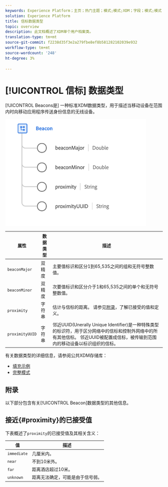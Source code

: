 ```yaml
---
keywords: Experience Platform；主页；热门主题；模式;模式;XDM；字段；模式;模式；信标；交互详细信息；数据类型；数据类型；
solution: Experience Platform
title: 信标数据类型
topic: overview
description: 此文档概述了XDM单个用户档案类。
translation-type: tm+mt
source-git-commit: f2238d35f3e2a279fbe8ef8b581282102039e932
workflow-type: tm+mt
source-wordcount: '248'
ht-degree: 3%

---
```



# [!UICONTROL 信标] 数据类型

[!UICONTROL Beacons是] 一种标准XDM数据类型，用于描述当移动设备在范围内时向移动应用程序传送身份信息的无线设备。

<img src="../images/data-types/beacon.png" width="450" /><br />

| 属性 | 数据类型 | 描述 |
| --- | --- | --- |
| `beaconMajor` | 双精度 | 主要值标识和区分1到65,535之间的组和无符号整数值。 |
| `beaconMinor` | 双精度 | 次要值标识和区分介于1和65,535之间的单个和无符号整数值。 |
| `proximity` | 字符串 | 估计与信标的距离。 请参见[附录](#proximity)，了解已接受的值和定义。 |
| `proximityUUID` | 字符串 | 邻近UUID(Unerally Unique Identifier)是一种特殊类型的标识符，用于区分网络中的信标和控制外网络中的所有其他信标。 邻近UUID被配置成信标，被传输到范围内的移动设备以标识组织的信标。 |

有关数据类型的详细信息，请参阅公共XDM存储库：

* [填充示例](https://github.com/adobe/xdm/blob/master/components/datatypes/beacon-interaction-details.example.1.json)
* [完整模式](https://github.com/adobe/xdm/blob/master/components/datatypes/beacon-interaction-details.schema.json)

## 附录

以下部分包含有关[!UICONTROL Beacon]数据类型的其他信息。

## 接近{#proximity}的已接受值

下表概述了`proximity`的已接受值及其相关含义：

| 值 | 描述 |
| --- | --- |
| `immediate` | 几厘米内。 |
| `near` | 不到10米外。 |
| `far` | 距离酒店超过10米。 |
| `unknown` | 距离无法确定，可能是由于信号弱。 |